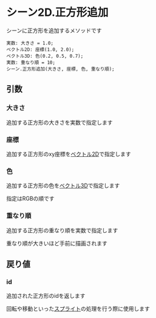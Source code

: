 # シーン2D.正方形追加

シーンに正方形を追加するメソッドです

```
実数: 大きさ = 1.0;
ベクトル2D: 座標(1.0, 2.0);
ベクトル3D: 色(0.2, 0.5, 0.7);
実数: 重なり順 = 10;
シーン.正方形追加(大きさ, 座標, 色, 重なり順);
```

## 引数

### 大きさ

追加する正方形の大きさを実数で指定します

### 座標

追加する正方形のxy座標を[ベクトル2D](/lib/math/vec2)で指定します

### 色

追加する正方形の色を[ベクトル3D](/lib/math/vec3)で指定します

指定はRGBの順です

### 重なり順

追加する正方形の重なり順を実数で指定します

重なり順が大きいほど手前に描画されます

## 戻り値

### id

追加された正方形のidを返します

回転や移動といった[スプライト](/lib/2d/sprite/index)の処理を行う際に使用します
